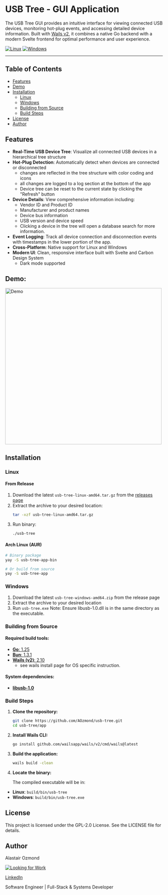 # USB Tree - GUI Application

The USB Tree GUI provides an intuitive interface for viewing connected USB devices, monitoring hot-plug
events, and accessing detailed device information. Built with [Wails v2](https://wails.io/), it combines a
native Go backend with a modern Svelte frontend for optimal performance and user experience.

[![Linux](https://img.shields.io/badge/Linux-FCC624?style=for-the-badge&logo=linux&logoColor=black)](https://kernel.org/)
[![Windows](https://img.shields.io/badge/Windows-0078D6?style=for-the-badge&logo=windows&logoColor=white)](https://microsoft.com/windows)

---

## Table of Contents

- [Features](#features)
- [Demo](#demo)
- [Installation](#installation)
  - [Linux](#linux)
  - [Windows](#windows)
  - [Building from Source](#building-from-source)
  - [Build Steps](#build-steps)
- [License](#license)
- [Author](#author)

## Features

- **Real-Time USB Device Tree**: Visualize all connected USB devices in a hierarchical tree structure
- **Hot-Plug Detection**: Automatically detect when devices are connected or disconnected
  - changes are reflected in the tree structure with color coding and icons
  - all changes are logged to a log section at the bottom of the app
  - Device tree can be reset to the current state by clicking the "Refresh" button
- **Device Details**: View comprehensive information including:
  - Vendor ID and Product ID
  - Manufacturer and product names
  - Device bus information
  - USB version and device speed
  - Clicking a device in the tree will open a database search for more information.
- **Event Logging**: Track all device connection and disconnection events with timestamps in the lower portion
  of the app.
- **Cross-Platform**: Native support for Linux and Windows
- **Modern UI**: Clean, responsive interface built with Svelte and Carbon Design System
  - Dark mode supported

## Demo:

<img src="/images/output.gif" alt="Demo" width="500" >

## Installation

### Linux

#### From Release

1. Download the latest `usb-tree-linux-amd64.tar.gz` from the
   [releases page](https://github.com/AOzmond/usb-tree/releases)
2. Extract the archive to your desired location:
   ```bash
   tar -xzf usb-tree-linux-amd64.tar.gz
   ```
3. Run binary:
   ```bash
   ./usb-tree
   ```

#### Arch Linux (AUR)

```bash
# Binary package
yay -S usb-tree-app-bin

# Or build from source
yay -S usb-tree-app
```

### Windows

1. Download the latest `usb-tree-windows-amd64.zip` from the release page
2. Extract the archive to your desired location
3. Run `usb-tree.exe` Note: Ensure libusb-1.0.dll is in the same directory as the executable.

### Building from Source

#### Required build tools:

- [**Go**: 1.25 ](https://go.dev/dl/)
- [**Bun**: 1.3.1](https://bun.sh/)
- [**Wails (v2)**: 2.10](https://wails.io/docs/next/gettingstarted/installation)
  - see wails install page for OS specific instruction.

#### System dependencies:

- [**libusb-1.0**](https://libusb.info/)

### Build Steps

1. **Clone the repository:**

   ```bash
   git clone https://github.com/AOzmond/usb-tree.git
   cd usb-tree/app
   ```

2. **Install Wails CLI:**

   ```bash
   go install github.com/wailsapp/wails/v2/cmd/wails@latest
   ```

3. **Build the application:**

   ```bash
   wails build -clean
   ```

4. **Locate the binary:**

   The compiled executable will be in:

- **Linux**: `build/bin/usb-tree`
- **Windows**: `build/bin/usb-tree.exe`

## License

This project is licensed under the GPL-2.0 License. See the LICENSE file for details.

## Author

Alastair Ozmond

[![Looking for Work](https://img.shields.io/badge/hiring-I'm%20looking%20for%20work-blue?style=flat-square)](https://www.linkedin.com/in/alastair-ozmond-108512179)

[LinkedIn](https://www.linkedin.com/in/alastair-ozmond-108512179)

Software Engineer | Full-Stack & Systems Developer
